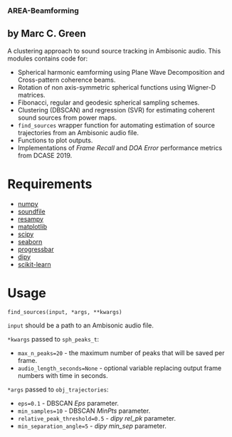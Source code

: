 ### AREA-Beamforming 

## by Marc C. Green

A clustering approach to sound source tracking in Ambisonic audio. This modules contains code for:

* Spherical harmonic eamforming using Plane Wave Decomposition and Cross-pattern coherence beams.
* Rotation of non axis-symmetric spherical functions using Wigner-D matrices.
* Fibonacci, regular and geodesic spherical sampling schemes.
* Clustering (DBSCAN) and regression (SVR) for estimating coherent sound sources from power maps.
* `find_sources` wrapper function for automating estimation of source trajectories from an Ambisonic audio file.
* Functions to plot outputs.
* Implementations of _Frame Recall_ and _DOA Error_ performance metrics from DCASE 2019.

# Requirements
* [numpy](http://www.numpy.org/)
* [soundfile](https://pysoundfile.readthedocs.io/en/0.9.0/)
* [resampy](https://github.com/bmcfee/resampy)
* [matplotlib](https://matplotlib.org/)
* [scipy](https://www.scipy.org/)
* [seaborn](https://seaborn.pydata.org/)
* [progressbar](https://pypi.python.org/pypi/progressbar2)
* [dipy](https://dipy.org/)
* [scikit-learn](http://scikit-learn.org/stable/)

# Usage

`find_sources(input, *args, **kwargs)`

`input` should be a path to an Ambisonic audio file.

`*kwargs` passed to `sph_peaks_t`:
- `max_n_peaks=20` - the maximum number of peaks that will be saved per frame.
- `audio_length_seconds=None` - optional variable replacing output frame numbers with time in seconds.

`*args` passed to `obj_trajectories`:
- `eps=0.1` - DBSCAN _Eps_ parameter.
- `min_samples=10` - DBSCAN _MinPts_ parameter.
- `relative_peak_threshold=0.5` - _dipy rel\_pk_ parameter.
- `min_separation_angle=5` - _dipy min\_sep_ parameter.
